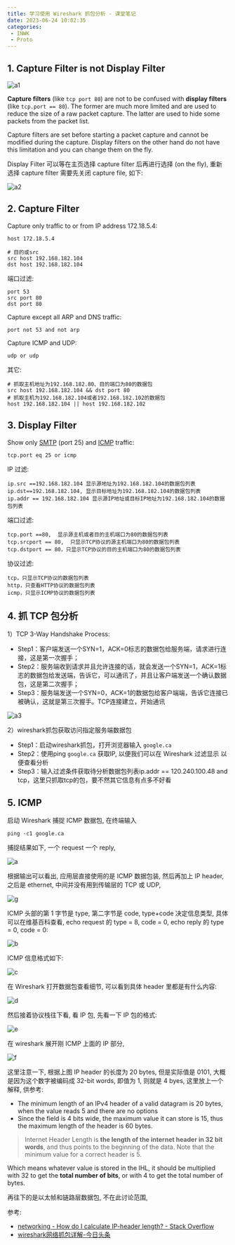 ```yaml
---
title: 学习使用 Wireshark 抓包分析 - 课堂笔记
date: 2023-06-24 10:02:35
categories:
 - INWK
 - Proto
---
```


## 1. Capture Filter is not Display Filter

![a1](a1.png)

**Capture filters** (like `tcp port 80`) are not to be confused with **display filters** (like `tcp.port == 80`). The former are much more limited and are used to reduce the size of a raw packet capture. The latter are used to hide some packets from the packet list.

Capture filters are set before starting a packet capture and cannot be modified during the capture. Display filters on the other hand do not have this limitation and you can change them on the fly.

Display Filter 可以等在主页选择 capture filter 后再进行选择 (on the fly), 重新选择 capture filter 需要先关闭 capture file, 如下:

![a2](a2.png)

## 2. Capture Filter

Capture only traffic to or from IP address 172.18.5.4:

```shell
host 172.18.5.4

# 目的或src
src host 192.168.182.104
dst host 192.168.182.104
```

端口过滤:

```shell
port 53
src port 80
dst port 80
```

Capture except all ARP and DNS traffic:

```shell
port not 53 and not arp
```

Capture ICMP and UDP:

```shell
udp or udp
```

其它:

```shell
# 抓取主机地址为192.168.182.80、目的端口为80的数据包
src host 192.168.182.104 && dst port 80
# 抓取主机为192.168.182.104或者192.168.182.102的数据包
host 192.168.182.104 || host 192.168.182.102
```

## 3. Display Filter

Show only [SMTP](https://wiki.wireshark.org/SMTP) (port 25) and [ICMP](https://wiki.wireshark.org/ICMP) traffic:

```shell
tcp.port eq 25 or icmp
```

IP 过滤:

```shell
ip.src ==192.168.182.104 显示源地址为192.168.182.104的数据包列表
ip.dst==192.168.182.104, 显示目标地址为192.168.182.104的数据包列表
ip.addr == 192.168.182.104 显示源IP地址或目标IP地址为192.168.182.104的数据包列表
```

端口过滤:

```shell
tcp.port ==80,  显示源主机或者目的主机端口为80的数据包列表
tcp.srcport == 80,  只显示TCP协议的源主机端口为80的数据包列表
tcp.dstport == 80，只显示TCP协议的目的主机端口为80的数据包列表
```

协议过滤:

```shell
tcp，只显示TCP协议的数据包列表
http，只查看HTTP协议的数据包列表
icmp，只显示ICMP协议的数据包列表
```

## 4. 抓 TCP 包分析

 1）TCP 3-Way Handshake Process:

- Step1：客户端发送一个SYN=1，ACK=0标志的数据包给服务端，请求进行连接，这是第一次握手；
- Step2：服务端收到请求并且允许连接的话，就会发送一个SYN=1，ACK=1标志的数据包给发送端，告诉它，可以通讯了，并且让客户端发送一个确认数据包，这是第二次握手；
- Step3：服务端发送一个SYN=0，ACK=1的数据包给客户端端，告诉它连接已被确认，这就是第三次握手。TCP连接建立，开始通讯

![a3](a3.png)

2）wireshark抓包获取访问指定服务端数据包

- Step1：启动wireshark抓包，打开浏览器输入 `google.ca`
- Step2：使用ping `google.ca` 获取IP, 以便我们可以在 Wireshark 过滤显示 以便查看分析
- Step3：输入过滤条件获取待分析数据包列表ip.addr == 120.240.100.48 and tcp，这里只抓取tcp的包，要不然其它信息有点多不好看

## 5. ICMP

启动 Wireshark 捕捉 ICMP 数据包, 在终端输入

```shell
ping -c1 google.ca
```

捕捉结果如下, 一个 request 一个 reply, 

![a](a.png)

根据输出可以看出, 应用层直接使用的是 ICMP 数据包装, 然后再加上 IP header, 之后是 ethernet, 中间并没有用到传输层的 TCP 或 UDP, 

![g](g.png)

ICMP 头部的第 1 字节是 type, 第二字节是 code, type+code 决定信息类型, 具体可以在维基百科查看, echo request 的 type = 8, code = 0, echo reply 的 type = 0, code = 0:

![b](b.png)

ICMP 信息格式如下:

![c](c.png)

在 Wireshark 打开数据包查看细节, 可以看到具体 header 里都是有什么内容:

![d](d.png)

然后接着协议栈往下看, 看 IP 包, 先看一下 IP 包的格式:

![e](e.png)

在 wireshark 展开刚 ICMP 上面的 IP 部分, 

![f](f.png)

这里注意一下, 根据上图 IP header 的长度为 20 bytes, 但是实际值是 0101, 大概是因为这个数字被编码成 32-bit words, 即值为 1, 则就是 4 byes, 这里放上一个解释, 供参考:

- The minimum length of an IPv4 header of a valid datagram is 20 bytes, when the value reads 5 and there are no options
- Since the field is 4 bits wide, the maximum value it can store is 15, thus the maximum length of the header is 60 bytes.

> Internet Header Length is **the length of the internet header in 32 bit words**, and thus points to the beginning of the data. Note that the minimum value for a correct header is 5.

Which means whatever value is stored in the IHL, it should be multiplied with 32 to get the **total number of bits**, or with 4 to get the total number of bytes.

再往下的是以太帧和链路层数据包, 不在此讨论范围, 

参考:

- [networking - How do I calculate IP-header length? - Stack Overflow](https://stackoverflow.com/questions/11668172/how-do-i-calculate-ip-header-length)
- [wireshark网络抓包详解-今日头条](https://www.toutiao.com/article/7105428704129647108/)
